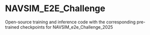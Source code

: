 # NAVSIM_E2E_Challenge
Open-source training and inference code with the corresponding pre-trained checkpoints for NAVSIM_e2e_Challenge_2025
